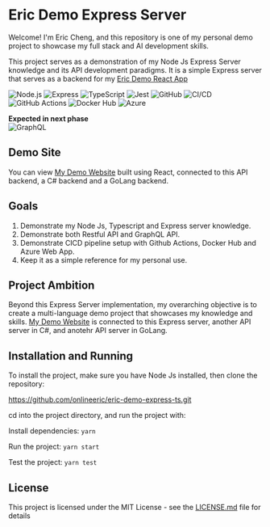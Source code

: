 # Eric Demo Express Server
Welcome! I'm Eric Cheng, and this repository is one of my personal demo project to showcase my full stack and AI development skills.

This project serves as a demonstration of my Node Js Express Server knowledge and its API development paradigms. It is a simple Express server that serves as a backend for my [Eric Demo React App](https://agreeable-water-061d90800.5.azurestaticapps.net)

![Node.js](https://img.shields.io/badge/-Node.js-339933?logo=node.js&logoColor=white)
![Express](https://img.shields.io/badge/-Express%20JS-FFFF00?logo=express&logoColor=black)
![TypeScript](https://img.shields.io/badge/-TypeScript-007ACC?logo=typescript&logoColor=white&style=flat)
![Jest](https://img.shields.io/badge/-Jest-C21325?logo=jest&logoColor=white)
![GitHub](https://img.shields.io/badge/-GitHub-181717?logo=github&logoColor=white)
![CI/CD](https://img.shields.io/badge/-CI%2FCD-5C6BC0?logo=jenkins&logoColor=white)
![GitHub Actions](https://img.shields.io/badge/-GitHub%20Actions-2088FF?logo=github-actions&logoColor=white)
![Docker Hub](https://img.shields.io/badge/-Docker%20Hub-2496ED?logo=docker&logoColor=white)
![Azure](https://img.shields.io/badge/-Azure-0089D6?logo=microsoft-azure&logoColor=white)

**Expected in next phase**  
![GraphQL](https://img.shields.io/badge/-GraphQL-E10098?logo=graphql&logoColor=white)


## Demo Site

You can view [My Demo Website](https://agreeable-water-061d90800.5.azurestaticapps.net) built using React, connected to this API backend, a C# backend and a GoLang backend.

## Goals

1. Demonstrate my Node Js, Typescript and Express server knowledge.
2. Demonstrate both Restful API and GraphQL API.
3. Demonstrate CICD pipeline setup with Github Actions, Docker Hub and Azure Web App.
4. Keep it as a simple reference for my personal use.

## Project Ambition

Beyond this Express Server implementation, my overarching objective is to create a multi-language demo project that showcases my knowledge and skills. [My Demo Website](https://agreeable-water-061d90800.5.azurestaticapps.net) is connected to this Express server, another API server in C#, and anotehr API server in GoLang.

## Installation and Running

To install the project, make sure you have Node Js installed, then clone the repository:

https://github.com/onlineeric/eric-demo-express-ts.git

cd into the project directory, and run the project with:

Install dependencies: `yarn`

Run the project: `yarn start`

Test the project: `yarn test`


## License

This project is licensed under the MIT License - see the [LICENSE.md](LICENSE.md) file for details